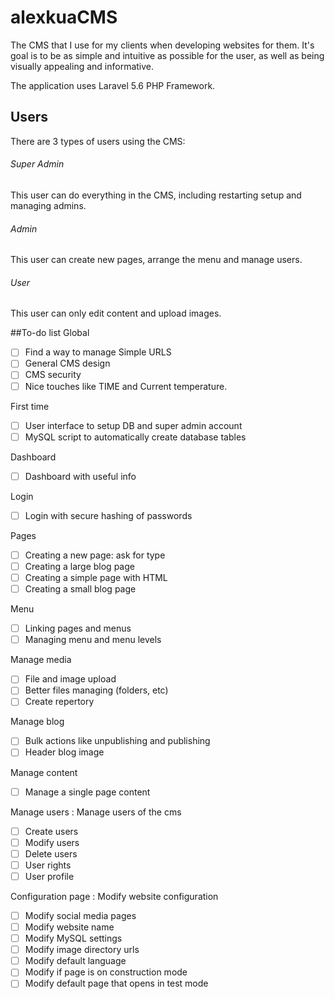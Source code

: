 # alexkuaCMS

The CMS that I use for my clients when developing websites for them. It's goal is to be as simple and intuitive as possible for the user, as well as being visually appealing and informative.

The application uses Laravel 5.6 PHP Framework.
## Users
There are 3 types of users using the CMS:

###### Super Admin
This user can do everything in the CMS, including restarting setup and managing admins.
###### Admin
This user can create new pages, arrange the menu and manage users.
###### User
This user can only edit content and upload images.


##To-do list
Global
- [ ] Find a way to manage Simple URLS
- [ ] General CMS design
- [ ] CMS security
- [ ] Nice touches like TIME and Current temperature. 

First time
- [ ] User interface to setup DB and super admin account
- [ ] MySQL script to automatically create database tables

Dashboard
- [ ] Dashboard with useful info

Login
- [ ] Login with secure hashing of passwords

Pages
- [ ] Creating a new page: ask for type
- [ ] Creating a large blog page
- [ ] Creating a simple page with HTML
- [ ] Creating a small blog page

Menu
- [ ] Linking pages and menus
- [ ] Managing menu and menu levels

Manage media
- [ ] File and image upload
- [ ] Better files managing (folders, etc)
- [ ] Create repertory

Manage blog
- [ ] Bulk actions like unpublishing and publishing
- [ ] Header blog image

Manage content
- [ ] Manage a single page content

Manage users : Manage users of the cms
- [ ] Create users
- [ ] Modify users
- [ ] Delete users
- [ ] User rights
- [ ] User profile

Configuration page : Modify website configuration
- [ ] Modify social media pages
- [ ] Modify website name
- [ ] Modify MySQL settings
- [ ] Modify image directory urls
- [ ] Modify default language
- [ ] Modify if page is on construction mode
- [ ] Modify default page that opens in test mode
